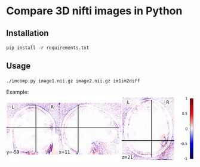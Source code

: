 # Compare 3D nifti images in Python

## Installation

`pip install -r requirements.txt`

## Usage

`./imcomp.py image1.nii.gz image2.nii.gz im1im2diff`

Example:
<img src="diff.png"/>

